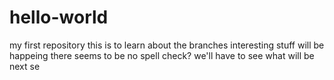 # hello-world
my first repository
this is to learn about the branches
interesting stuff will be happeing
there seems to be no spell check?
we'll have to see what will be next
se
